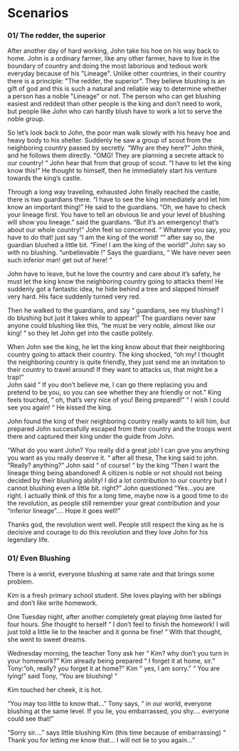 # Scenarios

### 01/ The redder, the superior

After another day of hard working, John take his hoe on his way back to home. John is a ordinary farmer, like any other farmer, 
have to live in the boundary of country and doing the most laborious and tedious work everyday because of his "Lineage". Unlike other countries, in their country there is a principle: "The redder, the superior". They believe blushing is an gift of god and this is such a natural and reliable way to determine whether a person has a noble "Lineage" or not. The person who can get blushing easiest and reddest than other people is the king and don’t need to work, but people like John who can hardly blush have to work a lot to serve the noble group. 

So let’s look back to John, the poor man walk slowly with his heavy hoe and heavy body to his shelter. Suddenly he saw a group of scout from the neighboring country passed by secretly. “Why are they here?” John think, and he follows them directly. “OMG! They are planning a secrete attack to our country! “ John hear that from that group of scout. “I have to let the king know this!” He thought to himself, then he immediately start his venture towards the king’s castle. 

Through a long way traveling, exhausted John finally reached the castle, there is two guardians there. 
   “I have to see the king immediately and let him know an important thing!” He said to the guardians. 
    “Oh, we have to check your lineage first. You have to tell an obvious lie and your level of blushing will show you lineage.” said the guardians.
    “But it’s an emergency! that’s about our whole country!” John feel so concerned.
    “ Whatever you say, you have to do that! just say “I am the king of the world! “” after say so, the guardian blushed a little bit.
    “Fine! I am the king of the world!” John say so with no blushing. 
    “unbelievable !” Says the guardians, “ We have never seen such inferior man! get out of here! “ 

John have to leave, but he love the country and care about it’s safety, he must let the king know the neighboring country going to attacks them! He suddenly got a fantastic idea, he hide behind a tree and slapped himself very hard. His face suddenly turned very red.

Then he walked to the guardians, and say “ guardians, see my blushing? I do blushing but just it takes while to appear!” The guardians never saw anyone could blushing like this, “he must be very noble, almost like our king! “ so they let John get into the castle politely. 

When John see the king, he let the king know about that their neighboring country going to attack their country. 
The king shocked, “oh my! I thought the neighboring country is quite friendly, they just send me an invitation to their country to travel around! If they want to attacks us, that might be a trap!”  
John said “ If you don’t believe me, I can go there replacing you and pretend to be you, so you can see whether they are friendly or not.” 
King feels touched, “ oh, that’s very nice of you! Being prepared!” 
“ I wish I could see you again! “ He kissed the king. 

John found the king of their neighboring country really wants to kill him, but prepared John successfully escaped from their country and the troops went there and captured their king under the guide from John.

“What do you want John? You really did a great job!  I can give you anything you want as you really deserve it. “ after all these, The king said to john.
“Really? anything?” John said
“ of course! “ by the king
“Then I want the lineage thing being abandoned! A citizen is noble or not should not being decided by their blushing ability! I did a lot contribution to our country but I cannot blushing even a little bit. right?” John questioned
“Yes…you are right. I actually think of this for a long time, maybe now is a good time to do the revolution, as people still remember your great contribution and your “inferior lineage”…. Hope it goes well!”


Thanks god, the revolution went well. People still respect the king as he is decisive and courage to do this revolution and they love John for his legendary life.



### 01/ Even Blushing 

There is a world, everyone blushing at same rate and that brings some problem.  

Kim is a fresh primary school student. She loves playing with her siblings  and don’t like write homework. 

One Tuesday night, after another completely great playing time lasted for four hours. She thought to herself “ I don’t feel to finish the homework! I will just told a little lie to the teacher and it gonna be fine! “ With that thought, she went to sweet dreams. 

Wednesday morning, the teacher Tony ask her “ Kim? why don’t you turn in your homework?” 
Kim already being prepared “ I forget it at home, sir.” 
Tony:”oh, really? you forget it at home?”
Kim “ yes, I am sorry.”
“ You are lying!” said Tony, “You are blushing! “

Kim touched her cheek, it is hot. 

“You may too little to know that…” Tony says, “ in our world, everyone blushing at the same level. If you lie, you embarrassed, you shy…. everyone could see that!” 

“Sorry sir….” says little blushing Kim (this time because of embarrassing) “ Thank you for letting me know that… I will not lie to you again…” 
